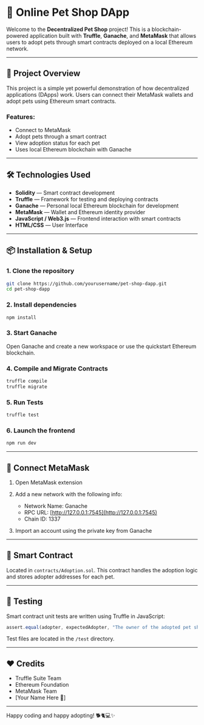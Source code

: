 # 🐾 Online Pet Shop DApp

Welcome to the **Decentralized Pet Shop** project! This is a blockchain-powered application built with **Truffle**, **Ganache**, and **MetaMask** that allows users to adopt pets through smart contracts deployed on a local Ethereum network.

---

## 🚀 Project Overview

This project is a simple yet powerful demonstration of how decentralized applications (DApps) work. Users can connect their MetaMask wallets and adopt pets using Ethereum smart contracts.

### Features:

* Connect to MetaMask
* Adopt pets through a smart contract
* View adoption status for each pet
* Uses local Ethereum blockchain with Ganache

---

## 🛠️ Technologies Used

* **Solidity** — Smart contract development
* **Truffle** — Framework for testing and deploying contracts
* **Ganache** — Personal local Ethereum blockchain for development
* **MetaMask** — Wallet and Ethereum identity provider
* **JavaScript / Web3.js** — Frontend interaction with smart contracts
* **HTML/CSS** — User Interface

---

## 📦 Installation & Setup

### 1. Clone the repository

```bash
git clone https://github.com/yourusername/pet-shop-dapp.git
cd pet-shop-dapp
```

### 2. Install dependencies

```bash
npm install
```

### 3. Start Ganache

Open Ganache and create a new workspace or use the quickstart Ethereum blockchain.

### 4. Compile and Migrate Contracts

```bash
truffle compile
truffle migrate
```

### 5. Run Tests

```bash
truffle test
```

### 6. Launch the frontend

```bash
npm run dev
```

---

## 🔗 Connect MetaMask

1. Open MetaMask extension
2. Add a new network with the following info:

   * Network Name: Ganache
   * RPC URL: [http://127.0.0.1:7545](http://127.0.0.1:7545)
   * Chain ID: 1337
3. Import an account using the private key from Ganache

---

## 🤖 Smart Contract

Located in `contracts/Adoption.sol`. This contract handles the adoption logic and stores adopter addresses for each pet.

---

## 🧪 Testing

Smart contract unit tests are written using Truffle in JavaScript:

```js
assert.equal(adopter, expectedAdopter, "The owner of the adopted pet should be the correct account.");
```

Test files are located in the `/test` directory.

---

## ❤️ Credits

* Truffle Suite Team
* Ethereum Foundation
* MetaMask Team
* \[Your Name Here 💖]

---

Happy coding and happy adopting! 🐕🐈💻✨
